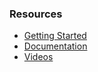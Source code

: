 ### Resources

-   [Getting Started](/doc/Getting%20Started)
-   [Documentation](/doc/Essentials)
-   [Videos](Videos)